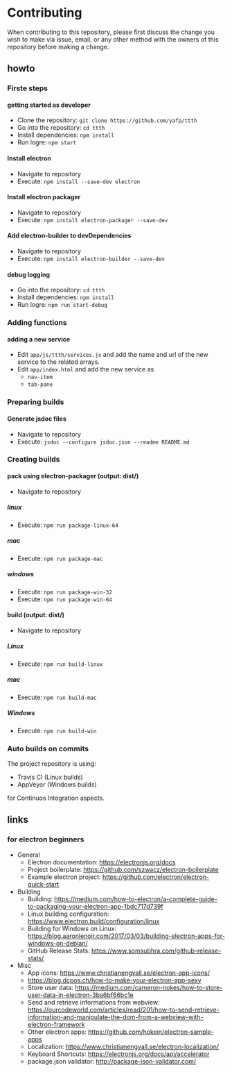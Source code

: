 # Contributing

When contributing to this repository, please first discuss the change you wish to make via issue,
email, or any other method with the owners of this repository before making a change.



## howto

### Firste steps

#### getting started as developer
* Clone the repository: ```git clone https://github.com/yafp/ttth```
* Go into the repository: ```cd ttth```
* Install dependencies: ```npm install```
* Run logre: ```npm start```

#### Install electron
* Navigate to repository
* Execute: ```npm install --save-dev electron```

#### Install electron packager
* Navigate to repository
* Execute: ```npm install electron-packager --save-dev```

#### Add electron-builder to devDependencies
* Navigate to repository
* Execute: ```npm install electron-builder --save-dev```

#### debug logging
* Go into the repository: ```cd ttth```
* Install dependencies: ```npm install```
* Run logre: ```npm run start-debug```



### Adding functions

#### adding a new service
* Edit ```app/js/ttth/services.js``` and add the name and url of the new service to the related arrays.
* Edit ```app/index.html``` and add the new service as
  * ```nav-item```
  * ```tab-pane```



### Preparing builds

#### Generate jsdoc files
* Navigate to repository
* Execute: ```jsdoc --configure jsdoc.json --readme README.md```



### Creating builds

#### pack using electron-packager (output: dist/)
* Navigate to repository

##### linux
* Execute: ```npm run package-linux-64```

##### mac
* Execute: ```npm run package-mac```

##### windows
* Execute: ```npm run package-win-32```
* Execute: ```npm run package-win-64```


#### build (output: dist/)
* Navigate to repository

##### Linux
* Execute: ```npm run build-linux```

##### mac
* Execute: ```npm run build-mac```

##### Windows
* Execute: ```npm run build-win```


### Auto builds on commits
The project repository is using:

* Travis CI (Linux builds)
* AppVeyor (Windows builds)

for Continuos Integration aspects.


## links
### for electron beginners
* General
  * Electron documentation: https://electronjs.org/docs
  * Project boilerplate: https://github.com/szwacz/electron-boilerplate
  * Example electron project: https://github.com/electron/electron-quick-start
* Building
  * Building: https://medium.com/how-to-electron/a-complete-guide-to-packaging-your-electron-app-1bdc717d739f
  * Linux building configuration: https://www.electron.build/configuration/linux
  * Building for Windows on Linux: https://blog.aaronlenoir.com/2017/03/03/building-electron-apps-for-windows-on-debian/
  * GitHub Release Stats: https://www.somsubhra.com/github-release-stats/
* Misc
  * App icons: https://www.christianengvall.se/electron-app-icons/
  * https://blog.dcpos.ch/how-to-make-your-electron-app-sexy
  * Store user data: https://medium.com/cameron-nokes/how-to-store-user-data-in-electron-3ba6bf66bc1e
  * Send and retrieve informations from webview: https://ourcodeworld.com/articles/read/201/how-to-send-retrieve-information-and-manipulate-the-dom-from-a-webview-with-electron-framework
  * Other electron apps: https://github.com/hokein/electron-sample-apps
  * Localization: https://www.christianengvall.se/electron-localization/
  * Keyboard Shortcuts: https://electronjs.org/docs/api/accelerator
  * package.json validator: http://package-json-validator.com/

